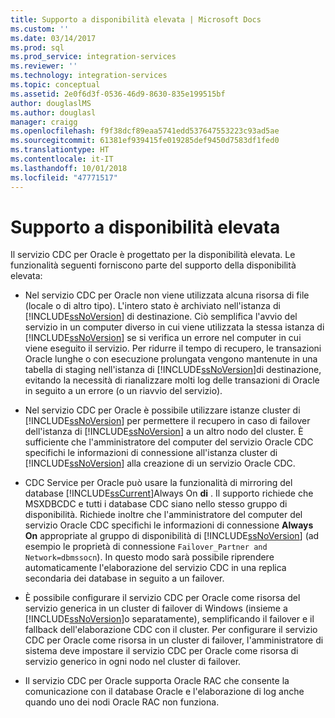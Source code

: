```yaml
---
title: Supporto a disponibilità elevata | Microsoft Docs
ms.custom: ''
ms.date: 03/14/2017
ms.prod: sql
ms.prod_service: integration-services
ms.reviewer: ''
ms.technology: integration-services
ms.topic: conceptual
ms.assetid: 2e0f6d3f-0536-46d9-8630-835e199515bf
author: douglaslMS
ms.author: douglasl
manager: craigg
ms.openlocfilehash: f9f38dcf89eaa5741edd537647553223c93ad5ae
ms.sourcegitcommit: 61381ef939415fe019285def9450d7583df1fed0
ms.translationtype: HT
ms.contentlocale: it-IT
ms.lasthandoff: 10/01/2018
ms.locfileid: "47771517"
---
```

# <a name="high-availability-support"></a>Supporto a disponibilità elevata
  Il servizio CDC per Oracle è progettato per la disponibilità elevata. Le funzionalità seguenti forniscono parte del supporto della disponibilità elevata:  
  
-   Nel servizio CDC per Oracle non viene utilizzata alcuna risorsa di file (locale o di altro tipo). L'intero stato è archiviato nell'istanza di [!INCLUDE[ssNoVersion](../../includes/ssnoversion-md.md)] di destinazione. Ciò semplifica l'avvio del servizio in un computer diverso in cui viene utilizzata la stessa istanza di [!INCLUDE[ssNoVersion](../../includes/ssnoversion-md.md)] se si verifica un errore nel computer in cui viene eseguito il servizio. Per ridurre il tempo di recupero, le transazioni Oracle lunghe o con esecuzione prolungata vengono mantenute in una tabella di staging nell'istanza di [!INCLUDE[ssNoVersion](../../includes/ssnoversion-md.md)]di destinazione, evitando la necessità di rianalizzare molti log delle transazioni di Oracle in seguito a un errore (o un riavvio del servizio).  
  
-   Nel servizio CDC per Oracle è possibile utilizzare istanze cluster di [!INCLUDE[ssNoVersion](../../includes/ssnoversion-md.md)] per permettere il recupero in caso di failover dell'istanza di [!INCLUDE[ssNoVersion](../../includes/ssnoversion-md.md)] a un altro nodo del cluster. È sufficiente che l'amministratore del computer del servizio Oracle CDC specifichi le informazioni di connessione all'istanza cluster di [!INCLUDE[ssNoVersion](../../includes/ssnoversion-md.md)] alla creazione di un servizio Oracle CDC.  
  
-   CDC Service per Oracle può usare la funzionalità di mirroring del database [!INCLUDE[ssCurrent](../../includes/sscurrent-md.md)]Always On **di** . Il supporto richiede che MSXDBCDC e tutti i database CDC siano nello stesso gruppo di disponibilità. Richiede inoltre che l'amministratore del computer del servizio Oracle CDC specifichi le informazioni di connessione **Always On** appropriate al gruppo di disponibilità di [!INCLUDE[ssNoVersion](../../includes/ssnoversion-md.md)] (ad esempio le proprietà di connessione `Failover_Partner and Network=dbmssocn`). In questo modo sarà possibile riprendere automaticamente l'elaborazione del servizio CDC in una replica secondaria dei database in seguito a un failover.  
  
-   È possibile configurare il servizio CDC per Oracle come risorsa del servizio generica in un cluster di failover di Windows (insieme a [!INCLUDE[ssNoVersion](../../includes/ssnoversion-md.md)]o separatamente), semplificando il failover e il fallback dell'elaborazione CDC con il cluster. Per configurare il servizio CDC per Oracle come risorsa in un cluster di failover, l'amministratore di sistema deve impostare il servizio CDC per Oracle come risorsa di servizio generico in ogni nodo nel cluster di failover.  
  
-   Il servizio CDC per Oracle supporta Oracle RAC che consente la comunicazione con il database Oracle e l'elaborazione di log anche quando uno dei nodi Oracle RAC non funziona.  
  
  
